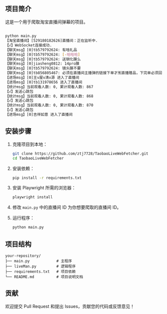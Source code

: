 ## 项目简介
这是一个用于爬取淘宝直播间弹幕的项目。

## 
```bash
python main.py
【淘宝直播间】[529180182626]直播间：正在监听中.
【√】WebSocket连接成功.
【聊天msg】[0]tb579792624: 有啥礼品
【聊天msg】[0]tb579792624: [-哈哈哈]
【聊天msg】[0]tb579792624: 送钢化膜么
【聊天msg】[0]jiasheng0812: 14pro膜
【聊天msg】[0]tb579792624: 镜头膜不要
【聊天msg】[0]tb856805467: 必须在直播间主播弹的链接下单才🈶直播赠品，下完单必须回到直播间跟主播讲才有礼品未讲默认无礼品
【进场msg】[0]王v屋v清v源 进入了直播间
【进场msg】[0]tb131978656 进入了直播间
【统计msg】当前观看人数: 0, 累计观看人数: 867
【√】发送心跳包
【统计msg】当前观看人数: 0, 累计观看人数: 868
【√】发送心跳包
【统计msg】当前观看人数: 0, 累计观看人数: 870
【√】发送心跳包
【进场msg】[0]吉祥如意 进入了直播间
```

## 安装步骤

1. 克隆项目到本地：
   ```bash
   git clone https://github.com/ztj7728/TaobaoLiveWebFetcher.git
   cd TaobaoLiveWebFetcher
   ```

2. 安装依赖：
   ```bash
   pip install -r requirements.txt
   ```

3. 安装 Playwright 所需的浏览器：
   ```bash
   playwright install
   ```

4. 修改 `main.py` 中的直播间 ID 为你想要爬取的直播间 ID。

5. 运行程序：
   ```bash
   python main.py
   ```

## 项目结构
```
your-repository/
├── main.py            # 主程序
├── liveMan.py         # 逻辑程序
├── requirements.txt   # 项目依赖
└── README.md          # 项目说明文档
```

## 贡献

欢迎提交 Pull Request 和提出 Issues，贡献您的代码或反馈意见！
